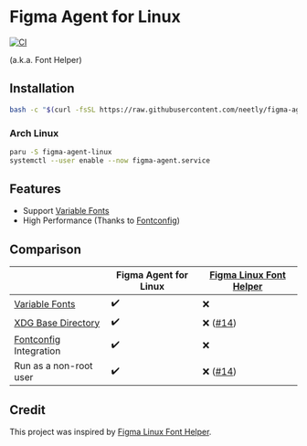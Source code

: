 # Figma Agent for Linux

[![CI](https://github.com/neetly/figma-agent-linux/actions/workflows/ci.yml/badge.svg)](https://github.com/neetly/figma-agent-linux/actions/workflows/ci.yml)

(a.k.a. Font Helper)

## Installation

```sh
bash -c "$(curl -fsSL https://raw.githubusercontent.com/neetly/figma-agent-linux/main/scripts/install.sh)"
```

### Arch Linux

```sh
paru -S figma-agent-linux
systemctl --user enable --now figma-agent.service
```

## Features

- Support [Variable Fonts][]
- High Performance (Thanks to [Fontconfig][])

## Comparison

|                            | Figma Agent for Linux | [Figma Linux Font Helper][] |
| -------------------------- | --------------------- | --------------------------- |
| [Variable Fonts][]         | ✔️                    | ❌                          |
| [XDG Base Directory][]     | ✔️                    | ❌ ([#14][])                |
| [Fontconfig][] Integration | ✔️                    | ❌                          |
| Run as a non-root user     | ✔️                    | ❌ ([#14][])                |

## Credit

This project was inspired by [Figma Linux Font Helper][].

[variable fonts]: https://www.figma.com/typography/variable-fonts/
[fontconfig]: https://www.freedesktop.org/wiki/Software/fontconfig/
[xdg base directory]: https://specifications.freedesktop.org/basedir-spec/basedir-spec-latest.html
[figma linux font helper]: https://github.com/Figma-Linux/figma-linux-font-helper
[#14]: https://github.com/Figma-Linux/figma-linux-font-helper/issues/14
